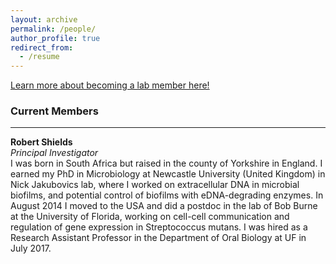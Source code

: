 ```yaml
---
layout: archive
permalink: /people/
author_profile: true
redirect_from:
  - /resume
---
```


[Learn more about becoming a lab member here!](https://theshieldslab.github.io/join/)

### Current Members
---
**Robert Shields**\
*Principal Investigator*\
I was born in South Africa but raised in the county of Yorkshire in England. I earned my PhD in Microbiology at Newcastle University (United Kingdom) in Nick Jakubovics lab, where I worked on extracellular DNA in microbial biofilms, and potential control of biofilms with eDNA-degrading enzymes. In August 2014 I moved to the USA and did a postdoc in the lab of Bob Burne at the University of Florida, working on cell-cell communication and regulation of gene expression in Streptococcus mutans. I was hired as a Research Assistant Professor in the Department of Oral Biology at UF in July 2017.
